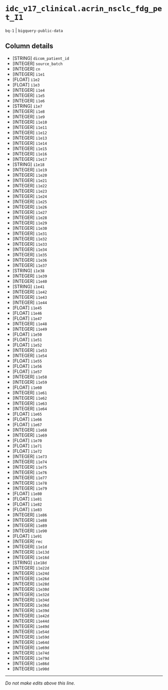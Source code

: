 # `idc_v17_clinical.acrin_nsclc_fdg_pet_I1`
`bq-1` | `bigquery-public-data`

## Column details
* [STRING]    `dicom_patient_id`
* [INTEGER]   `source_batch`
* [INTEGER]   `cn`
* [INTEGER]   `i1e1`
* [FLOAT]     `i1e2`
* [FLOAT]     `i1e3`
* [INTEGER]   `i1e4`
* [INTEGER]   `i1e5`
* [INTEGER]   `i1e6`
* [STRING]    `i1e7`
* [INTEGER]   `i1e8`
* [INTEGER]   `i1e9`
* [INTEGER]   `i1e10`
* [INTEGER]   `i1e11`
* [INTEGER]   `i1e12`
* [INTEGER]   `i1e13`
* [INTEGER]   `i1e14`
* [INTEGER]   `i1e15`
* [INTEGER]   `i1e16`
* [INTEGER]   `i1e17`
* [STRING]    `i1e18`
* [INTEGER]   `i1e19`
* [INTEGER]   `i1e20`
* [INTEGER]   `i1e21`
* [INTEGER]   `i1e22`
* [INTEGER]   `i1e23`
* [INTEGER]   `i1e24`
* [INTEGER]   `i1e25`
* [INTEGER]   `i1e26`
* [INTEGER]   `i1e27`
* [INTEGER]   `i1e28`
* [INTEGER]   `i1e29`
* [INTEGER]   `i1e30`
* [INTEGER]   `i1e31`
* [INTEGER]   `i1e32`
* [INTEGER]   `i1e33`
* [INTEGER]   `i1e34`
* [INTEGER]   `i1e35`
* [INTEGER]   `i1e36`
* [INTEGER]   `i1e37`
* [STRING]    `i1e38`
* [INTEGER]   `i1e39`
* [INTEGER]   `i1e40`
* [STRING]    `i1e41`
* [INTEGER]   `i1e42`
* [INTEGER]   `i1e43`
* [INTEGER]   `i1e44`
* [FLOAT]     `i1e45`
* [FLOAT]     `i1e46`
* [FLOAT]     `i1e47`
* [INTEGER]   `i1e48`
* [INTEGER]   `i1e49`
* [FLOAT]     `i1e50`
* [FLOAT]     `i1e51`
* [FLOAT]     `i1e52`
* [INTEGER]   `i1e53`
* [INTEGER]   `i1e54`
* [FLOAT]     `i1e55`
* [FLOAT]     `i1e56`
* [FLOAT]     `i1e57`
* [INTEGER]   `i1e58`
* [INTEGER]   `i1e59`
* [FLOAT]     `i1e60`
* [INTEGER]   `i1e61`
* [INTEGER]   `i1e62`
* [INTEGER]   `i1e63`
* [INTEGER]   `i1e64`
* [FLOAT]     `i1e65`
* [FLOAT]     `i1e66`
* [FLOAT]     `i1e67`
* [INTEGER]   `i1e68`
* [INTEGER]   `i1e69`
* [FLOAT]     `i1e70`
* [FLOAT]     `i1e71`
* [FLOAT]     `i1e72`
* [INTEGER]   `i1e73`
* [INTEGER]   `i1e74`
* [INTEGER]   `i1e75`
* [INTEGER]   `i1e76`
* [INTEGER]   `i1e77`
* [INTEGER]   `i1e78`
* [INTEGER]   `i1e79`
* [FLOAT]     `i1e80`
* [FLOAT]     `i1e81`
* [FLOAT]     `i1e82`
* [FLOAT]     `i1e83`
* [INTEGER]   `i1e86`
* [INTEGER]   `i1e88`
* [INTEGER]   `i1e89`
* [INTEGER]   `i1e90`
* [FLOAT]     `i1e91`
* [INTEGER]   `rec`
* [INTEGER]   `i1e1d`
* [INTEGER]   `i1e13d`
* [INTEGER]   `i1e16d`
* [STRING]    `i1e18d`
* [INTEGER]   `i1e22d`
* [INTEGER]   `i1e24d`
* [INTEGER]   `i1e26d`
* [INTEGER]   `i1e28d`
* [INTEGER]   `i1e30d`
* [INTEGER]   `i1e32d`
* [INTEGER]   `i1e34d`
* [INTEGER]   `i1e36d`
* [INTEGER]   `i1e39d`
* [INTEGER]   `i1e42d`
* [INTEGER]   `i1e44d`
* [INTEGER]   `i1e49d`
* [INTEGER]   `i1e54d`
* [INTEGER]   `i1e59d`
* [INTEGER]   `i1e64d`
* [INTEGER]   `i1e69d`
* [INTEGER]   `i1e74d`
* [INTEGER]   `i1e79d`
* [INTEGER]   `i1e86d`
* [INTEGER]   `i1e90d`

-------------------------------------------------------------------------------
*Do not make edits above this line.*
